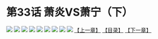 # 第33话 萧炎VS萧宁（下）
![](https://mhpic.xiaomingtaiji.net/comic/D/斗破苍穹拆分版/33话/1.jpg-zymk.middle.webp)
![](https://mhpic.xiaomingtaiji.net/comic/D/斗破苍穹拆分版/33话/2.jpg-zymk.middle.webp)
![](https://mhpic.xiaomingtaiji.net/comic/D/斗破苍穹拆分版/33话/3.jpg-zymk.middle.webp)
![](https://mhpic.xiaomingtaiji.net/comic/D/斗破苍穹拆分版/33话/4.jpg-zymk.middle.webp)
![](https://mhpic.xiaomingtaiji.net/comic/D/斗破苍穹拆分版/33话/5.jpg-zymk.middle.webp)
![](https://mhpic.xiaomingtaiji.net/comic/D/斗破苍穹拆分版/33话/6.jpg-zymk.middle.webp)
![](https://mhpic.xiaomingtaiji.net/comic/D/斗破苍穹拆分版/33话/7.jpg-zymk.middle.webp)
![](https://mhpic.xiaomingtaiji.net/comic/D/斗破苍穹拆分版/33话/8.jpg-zymk.middle.webp)
![](https://mhpic.xiaomingtaiji.net/comic/D/斗破苍穹拆分版/33话/9.jpg-zymk.middle.webp)
[【上一章】](./32.md)
[【目录】](./README.md)
[【下一章】](./34.md)
